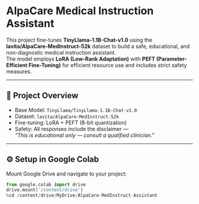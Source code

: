# AlpaCare Medical Instruction Assistant

This project fine-tunes **TinyLlama-1.1B-Chat-v1.0** using the **lavita/AlpaCare-MedInstruct-52k** dataset to build a safe, educational, and non-diagnostic medical instruction assistant.  
The model employs **LoRA (Low-Rank Adaptation)** with **PEFT (Parameter-Efficient Fine-Tuning)** for efficient resource use and includes strict safety measures.

---

## 🧠 Project Overview
- Base Model: `TinyLlama/TinyLlama-1.1B-Chat-v1.0`
- Dataset: `lavita/AlpaCare-MedInstruct-52k`
- Fine-tuning: LoRA + PEFT (8-bit quantization)
- Safety: All responses include the disclaimer —  
  *"This is educational only — consult a qualified clinician."*

---

## ⚙️ Setup in Google Colab
Mount Google Drive and navigate to your project:
```python
from google.colab import drive
drive.mount('/content/drive')
%cd /content/drive/MyDrive/AlpaCare-MedInstruct-Assistant
